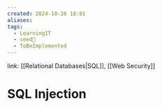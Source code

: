 ```yaml
---
created: 2024-10-26 18:01
aliases: 
tags:
  - LearningIT
  - seed🌱
  - ToBeImplemented
---
```


link: [[Relational Databases|SQL]], [[Web Security]]

# SQL Injection
